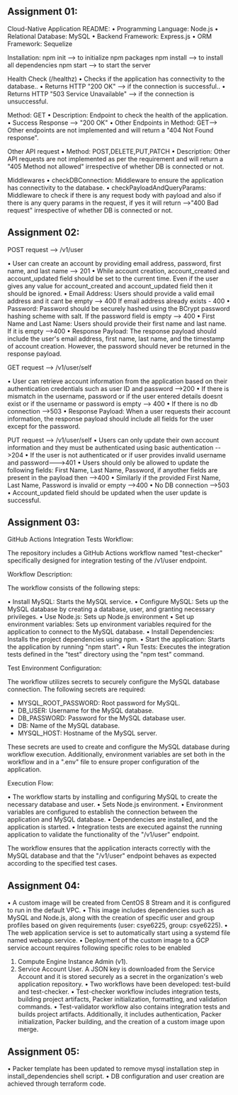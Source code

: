 ## Assignment 01:
Cloud-Native Application README:
•	Programming Language: Node.js
•	Relational Database: MySQL
•	Backend Framework: Express.js
•	ORM Framework: Sequelize

Installation:
npm init --> to initialize npm packages
npm install —> to install all dependencies
npm start —> to start the server

Health Check (/healthz)
•	Checks if the application has connectivity to the database..
•	Returns HTTP "200 OK" —> if the connection is successful..
•	Returns HTTP "503 Service Unavailable" —> if the connection is unsuccessful.

Method: GET
•	Description: Endpoint to check the health of the application.
•	Success Response —> "200 OK"
•	Other Endpoints in Method: GET—> Other endpoints are not implemented and will return a "404 Not Found response".

Other API request
•	Method: POST,DELETE,PUT,PATCH
•	Description: Other API requests are not implemented as per the requirement and will return a "405 Method not allowed" irrespective of whether DB is connected or not.

Middlewares
•	checkDBConnection: Middleware to ensure the application has connectivity to the database.
•	checkPayloadAndQueryParams: Middleware to check if there is any request body with payload and also if there is any query params in the request, if yes it will return —>"400 Bad request" irrespective of whether DB is connected or not.

## Assignment 02:

POST request --> /v1/user

• User can create an account by providing email address, password, first name, and last name --> 201
• While account creation, account_created and account_updated field should be set to the current time. Even if the user gives any value for account_created and account_updated field then it should be ignored.
• Email Address: Users should provide a valid email address and it cant be empty --> 400
                 If email address already exists - 400
• Password: Password should be securely hashed using the BCrypt password hashing scheme with salt.
            If the password field is empty --> 400
• First Name and Last Name: Users should provide their first name and last name.
                            If it is empty -->400
• Response Payload: The response payload should include the user's email address, first name, last name, and the timestamp of account creation. However, the password should never be returned in the response payload.

GET request --> /v1/user/self

• User can retrieve account information from the application based on their authentication credentials such as user ID and password -->200
• If there is mismatch in the username, password or if the user entered details doesnt exist or if the username or password is empty --> 400
• If there is no db connection -->503
• Response Payload: When a user requests their account information, the response payload should include all fields for the user except for the password.


PUT request --> /v1/user/self
• Users can only update their own account information and they must be authenticated using basic authentication -->204
• If the user is not authenticated or if user provides invalid username and password--->401
• Users should only be allowed to update the following fields: First Name, Last Name, Password, if anyother fields are present in the payload then -->400
• Similarly if the provided First Name, Last Name, Password is invalid or empty -->400
• No DB connection -->503
• Account_updated field should be updated when the user update is successful.

## Assignment 03:

GitHub Actions Integration Tests Workflow:

 The repository includes a GitHub Actions workflow named "test-checker" specifically designed for integration testing of the /v1/user endpoint.

Workflow Description:

The workflow consists of the following steps:

• Install MySQL: Starts the MySQL service.
• Configure MySQL: Sets up the MySQL database by creating a database, user, and granting necessary privileges.
• Use Node.js: Sets up Node.js environment 
• Set up environment variables: Sets up environment variables required for the application to connect to the MySQL database.
• Install Dependencies: Installs the project dependencies using npm.
• Start the application: Starts the application by running "npm start".
• Run Tests: Executes the integration tests defined in the "test" directory using the "npm test" command.

Test Environment Configuration:

The workflow utilizes secrets to securely configure the MySQL database connection. The following secrets are required:

- MYSQL_ROOT_PASSWORD: Root password for MySQL.
- DB_USER: Username for the MySQL database.
- DB_PASSWORD: Password for the MySQL database user.
- DB: Name of the MySQL database.
- MYSQL_HOST: Hostname of the MySQL server.

These secrets are used to create and configure the MySQL database during workflow execution. Additionally, environment variables are set both in the workflow and in a ".env" file to ensure proper configuration of the application.

 Execution Flow:

• The workflow starts by installing and configuring MySQL to create the necessary database and user.
• Sets Node.js environment.
• Environment variables are configured to establish the connection between the application and MySQL database.
• Dependencies are installed, and the application is started.
• Integration tests are executed against the running application to validate the functionality of the "/v1/user" endpoint.

The workflow ensures that the application interacts correctly with the MySQL database and that the "/v1/user" endpoint behaves as expected according to the specified test cases.

## Assignment 04:
 
• A custom image will be created from CentOS 8 Stream and it is configured to run in the default VPC.
• This image includes dependencies such as MySQL and Node.js, along with the creation of specific user and group profiles based on given requirements  (user: csye6225, group: csye6225).
• The web application service is set to automatically start using a systemd file named webapp.service.
• Deployment of the custom image to a GCP service account requires following specific roles to be enabled
1. Compute Engine Instance Admin (v1).
2. Service Account User.
A JSON key is downloaded from the Service Account and it is stored securely as a secret in the organization's web application repository.
• Two workflows have been developed: test-build and test-checker.
• Test-checker workflow includes integration tests, building project artifacts, Packer initialization, formatting, and validation commands.
• Test-validator workflow also contains integration tests and builds project artifacts. Additionally, it includes authentication, Packer initialization, Packer building, and the creation of a custom image upon merge.

## Assignment 05:
• Packer template has been updated to remove mysql installation step in install_dependencies shell script.
• DB configuration and user creation are achieved through terraform code.
